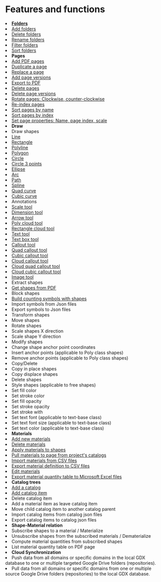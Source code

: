 # Features and functions

[//]: # (<card-summary>Draw shapes to measure quantity</card-summary>)

<list type="bullet" >
<li><a href="Folders.md"><b>Folders</b></a>
    <list type="decimal" start="1">
        <li><a href="Folders.md" anchor="add-folders" >Add folders</a></li>
        <li><a href="Folders.md" anchor="delete-folders">Delete folders</a></li>
        <li><a href="Folders.md" anchor="rename-folders">Rename folders</a></li>
        <li><a href="Folders.md" anchor="filter-folders">Filter folders</a></li>
        <li><a href="Folders.md" anchor="sort-folders">Sort folders</a> </li>
    </list>
</li>
<li><b>Pages</b>
    <list type="decimal" start="1">
        <li><a href="pages.md" anchor="add-pdf-pages">Add PDF pages</a></li>
        <li><a href="pages.md" anchor="duplicate-a-page">Duplicate a page</a></li>
        <li><a href="pages.md" anchor="replace-pages" >Replace a page</a></li>
        <li><a href="pages.md" anchor="add-page-version">Add page versions</a></li>
        <li><a href="pages.md" anchor="export-to-pdfs" >Export to PDF</a></li>
        <li><a href="pages.md" anchor="delete-pages">Delete pages</a></li>
        <li><a href="pages.md" anchor="delete-page-versions">Delete page versions</a></li>
        <li><a href="pages.md" anchor="rotate-pdf-pages" >Rotate pages: Clockwise, counter-clockwise</a></li>
        <li><a href="pages.md" >Re-index pages</a></li>
        <li><a href="pages.md">Sort pages by name</a></li>
        <li><a href="pages.md" anchor="sort-pages-by-index">Sort pages by index</a></li>
        <li><a href="pages.md" anchor="set-page-properties">Set page properties: Name, page index, scale</a></li>
    </list>
</li>
<li><b>Draw</b>
    <list type="bullet" >
        <li>Draw shapes
            <list type="decimal" start="1">
                <li><a href="Shape-tools.md" anchor="line-tool">Line</a></li>
                <li><a href="Shape-tools.md" anchor="rectangle-tool">Rectangle</a></li>
                <li><a href="Shape-tools.md" anchor="polyline-tool">Polyline</a></li>
                <li><a href="Shape-tools.md" anchor="polygon-tool">Polygon</a></li>
                <li><a href="Shape-tools.md" anchor="circle-tool">Circle</a></li>
                <li><a href="Shape-tools.md" anchor="circle-3-points-tool">Circle 3 points</a></li>
                <li><a href="Shape-tools.md" anchor="ellipse-tool">Ellipse</a></li>
                <li><a href="Shape-tools.md" anchor="arc-tool">Arc</a></li>
                <li><a href="Shape-tools.md" anchor="path-tool">Path</a></li>
                <li><a href="Shape-tools.md" anchor="spline-tool">Spline</a></li>
                <li><a href="Shape-tools.md" anchor="quad-curve-tool">Quad curve</a></li>
                <li><a href="Shape-tools.md" anchor="cubic-curve-tool">Cubic curve</a></li>
            </list>
        </li>
        <li>Annotations
            <list type="decimal" start="1">
                <li><a href="Annotation-tools.md" anchor="scale-tool">Scale tool</a></li>
                <li><a href="Annotation-tools.md" anchor="dimension-tool">Dimension tool</a></li>
                <li><a href="Annotation-tools.md" anchor="arrow-tool">Arrow tool</a></li>
                <li><a href="Annotation-tools.md" anchor="poly-cloud-tool">Poly cloud tool</a></li>
                <li><a href="Annotation-tools.md" anchor="rectangle-cloud-tool">Rectangle cloud tool</a></li>
                <li><a href="Annotation-tools.md" anchor="text-tool">Text tool</a></li>
                <li><a href="Annotation-tools.md" anchor="text-box-tool">Text box tool</a></li>
                <li><a href="Annotation-tools.md" anchor="callout-tool">Callout tool</a></li>
                <li><a href="Annotation-tools.md" anchor="quad-callout-tool">Quad callout tool</a></li>
                <li><a href="Annotation-tools.md" anchor="cubic-callout-tool">Cubic callout tool</a></li>
                <li><a href="Annotation-tools.md" anchor="cloud-callout-tool">Cloud callout tool</a></li>
                <li><a href="Annotation-tools.md" anchor="cloud-quad-callout-tool">Cloud quad callout tool</a></li>
                <li><a href="Annotation-tools.md" anchor="cloud-cubic-callout-tool">Cloud cubic callout tool</a></li>
                <li><a href="Annotation-tools.md" anchor="image-tool">Image tool</a> </li>
            </list>
        </li>
        <li>Extract shapes
            <list type="decimal" start="1">
                <li><a href="Shape-tools.md" anchor="extract-shapes-from-pdf" >Get shapes from PDF</a></li>
            </list>
        </li>
        <li>Block shapes
            <list type="decimal" start="1">
                <li><a href="Symbol-tools.md" anchor="build-symbols-from-shapes" >Build counting symbols with shapes</a></li>
                <li>Import symbols from Json files</li>
                <li>Export symbols to Json files</li> 
            </list>
        </li>
        <li>Transform shapes
            <list type="decimal" start="1">
                <li>Move shapes</li>
                <li>Rotate shapes</li>
                <li>Scale shapes X direction</li>
                <li>Scale shape Y direction</li>
            </list>
        </li>
        <li>Modify shapes
            <list type="decimal" start="1">
                <li>Change shape anchor point coordinates</li>
                <li>Insert anchor points (applicable to Poly class shapes)</li>
                <li>Remove anchor points (applicable to Poly class shapes)</li>
            </list>
        </li>
        <li>Copy/Delete
            <list type="decimal" start="1">
                <li>Copy in place shapes</li>
                <li>Copy displace shapes</li>
                <li>Delete shapes</li>    
            </list>
        </li>
        <li>Style shapes (applicable to free shapes)
            <list>
                <li>Set fill color</li>
                <li>Set stroke color</li>
                <li>Set fill opacity</li>
                <li>Set stroke opacity</li>
                <li>Set stroke with</li>
                <li>Set text font (applicable to text-base class)</li>
                <li>Set text font size (applicable to text-base class)</li>
                <li>Set text color (applicable to text-base class)</li>
            </list>
        </li>
    </list>
</li>
<li><b>Materials</b>
    <list type="decimal" start="1">
        <li><a href="Material.md" anchor="add-a-material-item"> Add new materials</a></li>
        <li><a href="Material.md" anchor="delete-material-items">Delete materials</a></li>
        <li><a href="Material.md" anchor="apply-materials-to-shapes">Apply materials to shapes</a></li>
        <li><a href="Material.md" anchor="pull-materials-from-catalogs">Pull materials to page from project's catalogs</a></li>
        <li><a href="Material.md" anchor="import-materials-form-csv-files">Import materials from CSV files</a></li>
        <li><a href="Material.md" anchor="export-material-table-to-csv-files">Export material definition to CSV files</a></li>
        <li><a href="Material.md" anchor="edit-material-item">Edit materials</a></li>
        <li><a href="Material.md" anchor="export-material-take-off-table-to-excel-files"> Export material quantity table to Microsoft Excel files</a></li>
    </list>
</li>
<li><b>Catalog trees</b>
    <list type="decimal" start="1">
        <li><a href="Tree-Catalog.md" anchor="add-a-catalog-tree">Add a catalog</a></li>
        <li><a href="Tree-Catalog.md" anchor="add-a-catalog-item">Add catalog item</a></li>
        <li>Delete catalog item</li>
        <li>Add a material item as leave catalog item</li>
        <li>Move child catalog item to another catalog parent</li>
        <li>Import catalog items from catalog json files</li>
        <li>Export catalog items to catalog json files</li>
    </list>
</li>
<li><b>Shape-Material relation</b>
    <list type="decimal" start="1">
        <li>Subscribe shapes to a material / Materialize</li>
        <li>Unsubscribe shapes from the subscribed materials / Dematerialize</li>
        <li>Compute material quantities from subscribed shapes</li>
        <li>List material quantity table on PDF page</li>
    </list>
</li>

<li><b>Cloud Synchronization</b>
    <list type="decimal" start="1">
    <li>
        Push data from all domains or specific domains in the local GDX database to one or multiple targeted Google Drive folders (repositories).
    </li>
    <li>
        Pull data from all domains or specific domains from one or multiple source Google Drive folders (repositories) to the local GDX database.    </li>
    </list>
</li>
</list>
